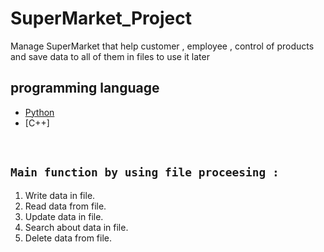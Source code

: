 # SuperMarket_Project <br>
Manage SuperMarket that help customer , employee , control of products and save data to all of them in files to use it later 

## programming language 
* [Python](https://github.com/ZeinabHamdy/SuperMarketProject/tree/main/Python)
* [C++]

<br>

## ```Main function by using file proceesing :``` <br>
1. Write data in file.
2. Read data from file.
3. Update data in file.
4. Search about data in file.
5. Delete data from file.


